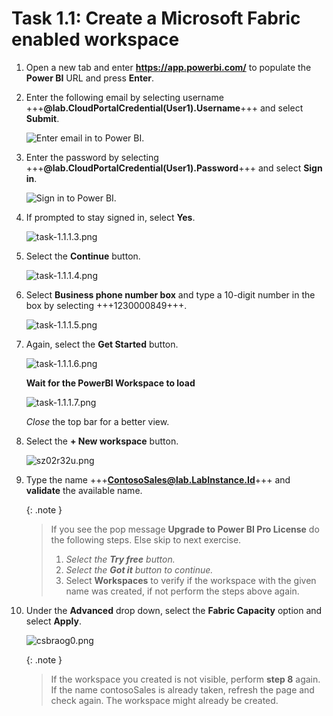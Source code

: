 # Task 1.1: Create a Microsoft Fabric enabled workspace

1. Open a new tab and enter **https://app.powerbi.com/** to populate the **Power BI** URL and press **Enter**.

2. Enter the following email by selecting username +++**@lab.CloudPortalCredential(User1).Username**+++ and select **Submit**.

	![Enter email in to Power BI.](../media/instructions240153/task-1.1.1.png)

3. Enter the password by selecting +++**@lab.CloudPortalCredential(User1).Password**+++ and select **Sign in**.

	![Sign in to Power BI.](../media/instructions240153/task-1.1.1.2.png)

4. If prompted to stay signed in, select **Yes**.

	![task-1.1.1.3.png](../media/instructions240153/task-1.1.1.3.png)

5. Select the **Continue** button.

	![task-1.1.1.4.png](../media/instructions240153/task-1.1.1.4.png)

6. Select **Business phone number box** and type a 10-digit number in the box by selecting +++1230000849+++. 

	![task-1.1.1.5.png](../media/instructions240153/task-1.1.1.5.png)

7. Again, select the **Get Started** button.

	![task-1.1.1.6.png](../media/instructions240153/task-1.1.1.6.png)

	**Wait for the PowerBI Workspace to load**

	![task-1.1.1.7.png](../media/instructions240153/task-1.1.1.7.png)

	*Close* the top bar for a better view.

8. Select the **+ New workspace** button.

	<!-- !IMAGE[euxmwptl.png](../media/instructions249094/euxmwptl.png) -->

	![sz02r32u.png](../media/instructions249094/sz02r32u.png)

9. Type the name +++**ContosoSales@lab.LabInstance.Id**+++ and **validate** the available name.

	{: .note }
 	>If you see the pop message **Upgrade to Power BI Pro License** do the following steps. Else skip to next exercise.
	>1. *Select the **Try free** button.*
	>2. *Select the **Got it** button to continue.*
	>3. Select **Workspaces** to verify if the workspace with the given name was created, if not perform the steps above again.

10. Under the **Advanced** drop down, select the **Fabric Capacity** option and select **Apply**.

	![csbraog0.png](../media/instructions249094/csbraog0.png)

	{: .note }
 	> If the workspace you created is not visible, perform **step 8** again.
	>If the name contosoSales is already taken, refresh the page and check again. The workspace might already be created.
